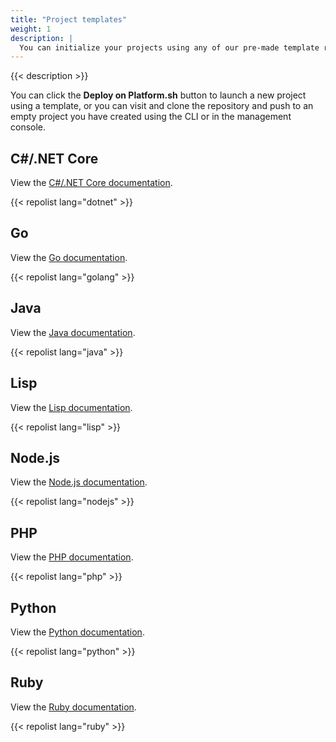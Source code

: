 ```yaml
---
title: "Project templates"
weight: 1
description: |
  You can initialize your projects using any of our pre-made template repositories.
---
```


{{< description >}}

You can click the **Deploy on Platform.sh** button to launch a new project using a template, or you can visit and clone the repository and push to an empty project you have created using the CLI or in the management console.

## C#/.NET Core

View the [C#/.NET Core documentation](/languages/dotnet).

{{< repolist lang="dotnet" >}}

## Go

View the [Go documentation](/languages/go.html).

{{< repolist lang="golang" >}}

## Java

View the [Java documentation](/languages/java.html).

{{< repolist lang="java" >}}

## Lisp

View the [Lisp documentation](/languages/lisp.html).

{{< repolist lang="lisp" >}}

## Node.js

View the [Node.js documentation](/languages/nodejs.html).

{{< repolist lang="nodejs" >}}

## PHP

View the [PHP documentation](/languages/php.html).

{{< repolist lang="php" >}}

## Python

View the [Python documentation](/languages/python.html).

{{< repolist lang="python" >}}

## Ruby

View the [Ruby documentation](/languages/ruby.html).

{{< repolist lang="ruby" >}}

